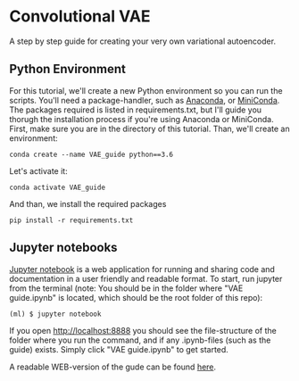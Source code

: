 # Convolutional VAE
A step by step guide for creating your very own variational autoencoder.

## Python Environment
For this tutorial, we'll create a new Python environment so you can run the scripts. You'll need a package-handler, such as [Anaconda](https://docs.conda.io/en/latest/miniconda.html), or [MiniConda](https://docs.conda.io/en/latest/miniconda.html). The packages required is listed in requirements.txt, but I'll guide you thorugh the installation process if you're using Anaconda or MiniConda. First, make sure you are in the directory of this tutorial. Than, we'll create an environment:
```
conda create --name VAE_guide python==3.6
```
Let's activate it:
```
conda activate VAE_guide
```
And than, we install the required packages
```
pip install -r requirements.txt
```

## Jupyter notebooks
[Jupyter notebook](http://www.jupyter.org) is a web application for running and sharing code and documentation in a user friendly and readable format. To start, run jupyter from the terminal (note: You should be in the folder where "VAE guide.ipynb" is located, which should be the root folder of this repo):

```
(ml) $ jupyter notebook
```

If you open [http://localhost:8888](http://localhost:8888) you should see the file-structure of the folder where you run the command, and if any .ipynb-files (such as the guide) exists. Simply click "VAE guide.ipynb" to get started.

A readable WEB-version of the gude can be found [here](https://nbviewer.jupyter.org/github/epimedai/VAE/blob/master/VAE%20guide.ipynb).
